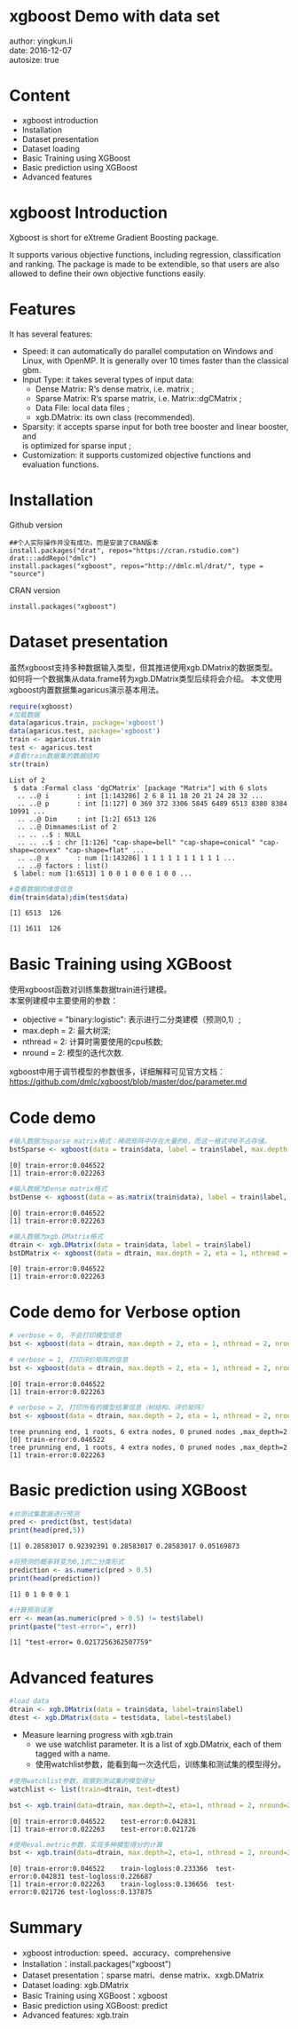 xgboost Demo with data set
========================================================
author: yingkun.li  
date: 2016-12-07  
autosize: true  


Content
========================================================
- xgboost introduction
- Installation
- Dataset presentation
- Dataset loading
- Basic Training using XGBoost
- Basic prediction using XGBoost
- Advanced features


xgboost Introduction
========================================================
Xgboost is short for eXtreme Gradient Boosting package.  
  
It supports various objective functions, including regression, classification and   ranking. The package is made to be extendible, so that users are also allowed to   define their own objective functions easily.  



Features
========================================================
It has several features:    
  
- Speed: it can automatically do parallel computation on Windows and Linux, with OpenMP. It is generally over 10 times faster than the classical gbm.
- Input Type: it takes several types of input data:  
   + Dense Matrix: R‘s dense matrix, i.e. matrix ;  
   + Sparse Matrix: R‘s sparse matrix, i.e. Matrix::dgCMatrix ;  
   + Data File: local data files ;  
   + xgb.DMatrix: its own class (recommended).  
- Sparsity: it accepts sparse input for both tree booster and linear booster, and  
is optimized for sparse input ;
- Customization: it supports customized objective functions and evaluation functions.


Installation
===============================================
Github version
```{}
##个人实际操作并没有成功，而是安装了CRAN版本
install.packages("drat", repos="https://cran.rstudio.com")
drat:::addRepo("dmlc")
install.packages("xgboost", repos="http://dmlc.ml/drat/", type = "source")
```

CRAN version
```{}
install.packages("xgboost")
```

Dataset presentation
============================================
虽然xgboost支持多种数据输入类型，但其推进使用xgb.DMatrix的数据类型。  
如何将一个数据集从data.frame转为xgb.DMatrix类型后续将会介绍。 
本文使用xgboost内置数据集agaricus演示基本用法。  

```r
require(xgboost)
#加载数据
data(agaricus.train, package='xgboost')
data(agaricus.test, package='xgboost')
train <- agaricus.train
test <- agaricus.test
#查看train数据集的数据结构
str(train)
```

```
List of 2
 $ data :Formal class 'dgCMatrix' [package "Matrix"] with 6 slots
  .. ..@ i       : int [1:143286] 2 6 8 11 18 20 21 24 28 32 ...
  .. ..@ p       : int [1:127] 0 369 372 3306 5845 6489 6513 8380 8384 10991 ...
  .. ..@ Dim     : int [1:2] 6513 126
  .. ..@ Dimnames:List of 2
  .. .. ..$ : NULL
  .. .. ..$ : chr [1:126] "cap-shape=bell" "cap-shape=conical" "cap-shape=convex" "cap-shape=flat" ...
  .. ..@ x       : num [1:143286] 1 1 1 1 1 1 1 1 1 1 ...
  .. ..@ factors : list()
 $ label: num [1:6513] 1 0 0 1 0 0 0 1 0 0 ...
```

```r
#查看数据的维度信息
dim(train$data);dim(test$data)
```

```
[1] 6513  126
```

```
[1] 1611  126
```


Basic Training using XGBoost
=====================================================
使用xgboost函数对训练集数据train进行建模。  
本案例建模中主要使用的参数：
   - objective = "binary:logistic": 表示进行二分类建模（预测0,1）;
   - max.deph = 2: 最大树深;
   - nthread = 2: 计算时需要使用的cpu核数;
   - nround = 2: 模型的迭代次数.
  
  
xgboost中用于调节模型的参数很多，详细解释可见官方文档：  
<https://github.com/dmlc/xgboost/blob/master/doc/parameter.md>

Code demo
==============================================

```r
#输入数据为sparse matrix格式：稀疏矩阵中存在大量的0，而这一格式中0不占存储。
bstSparse <- xgboost(data = train$data, label = train$label, max.depth = 2, eta = 1, nthread = 2, nround = 2, objective = "binary:logistic")
```

```
[0]	train-error:0.046522
[1]	train-error:0.022263
```


```r
#输入数据为Dense matrix格式
bstDense <- xgboost(data = as.matrix(train$data), label = train$label, max.depth = 2, eta = 1, nthread = 2, nround = 2, objective = "binary:logistic")
```

```
[0]	train-error:0.046522
[1]	train-error:0.022263
```


```r
#输入数据为xgb.DMatrix格式
dtrain <- xgb.DMatrix(data = train$data, label = train$label)
bstDMatrix <- xgboost(data = dtrain, max.depth = 2, eta = 1, nthread = 2, nround = 2, objective = "binary:logistic")
```

```
[0]	train-error:0.046522
[1]	train-error:0.022263
```

Code demo for Verbose option
=================================================


```r
# verbose = 0, 不会打印模型信息
bst <- xgboost(data = dtrain, max.depth = 2, eta = 1, nthread = 2, nround = 2, objective = "binary:logistic", verbose = 0)
```


```r
# verbose = 1, 打印评价矩阵的信息
bst <- xgboost(data = dtrain, max.depth = 2, eta = 1, nthread = 2, nround = 2, objective = "binary:logistic", verbose = 1)
```

```
[0]	train-error:0.046522
[1]	train-error:0.022263
```


```r
# verbose = 2, 打印所有的模型结果信息（树结构、评价矩阵）
bst <- xgboost(data = dtrain, max.depth = 2, eta = 1, nthread = 2, nround = 2, objective = "binary:logistic", verbose = 2)
```

```
tree prunning end, 1 roots, 6 extra nodes, 0 pruned nodes ,max_depth=2
[0]	train-error:0.046522
tree prunning end, 1 roots, 4 extra nodes, 0 pruned nodes ,max_depth=2
[1]	train-error:0.022263
```

Basic prediction using XGBoost
==================================================

```r
#对测试集数据进行预测
pred <- predict(bst, test$data)
print(head(pred,5))
```

```
[1] 0.28583017 0.92392391 0.28583017 0.28583017 0.05169873
```


```r
#将预测的概率转变为0,1的二分类形式
prediction <- as.numeric(pred > 0.5)
print(head(prediction))
```

```
[1] 0 1 0 0 0 1
```


```r
#计算预测误差
err <- mean(as.numeric(pred > 0.5) != test$label)
print(paste("test-error=", err))
```

```
[1] "test-error= 0.0217256362507759"
```

Advanced features
========================================================

```r
#load data
dtrain <- xgb.DMatrix(data = train$data, label=train$label)
dtest <- xgb.DMatrix(data = test$data, label=test$label)
```

- Measure learning progress with xgb.train
   - we use watchlist parameter. It is a list of xgb.DMatrix, each of them tagged with a name.
   - 使用watchlist参数，能看到每一次迭代后，训练集和测试集的模型得分。
   

```r
#使用watchlist参数，观察到测试集的模型得分
watchlist <- list(train=dtrain, test=dtest)

bst <- xgb.train(data=dtrain, max.depth=2, eta=1, nthread = 2, nround=2, watchlist=watchlist, objective = "binary:logistic")
```

```
[0]	train-error:0.046522	test-error:0.042831
[1]	train-error:0.022263	test-error:0.021726
```


```r
#使用eval.metric参数，实现多种模型得分的计算
bst <- xgb.train(data=dtrain, max.depth=2, eta=1, nthread = 2, nround=2, watchlist=watchlist, eval.metric = "error", eval.metric = "logloss", objective = "binary:logistic")
```

```
[0]	train-error:0.046522	train-logloss:0.233366	test-error:0.042831	test-logloss:0.226687
[1]	train-error:0.022263	train-logloss:0.136656	test-error:0.021726	test-logloss:0.137875
```

Summary
=======================================
- xgboost introduction: speed、accuracy、comprehensive
- Installation：install.packages("xgboost")
- Dataset presentation：sparse matri、dense matrix、xxgb.DMatrix
- Dataset loading: xgb.DMatrix
- Basic Training using XGBoost：xgboost
- Basic prediction using XGBoost: predict
- Advanced features: xgb.train



